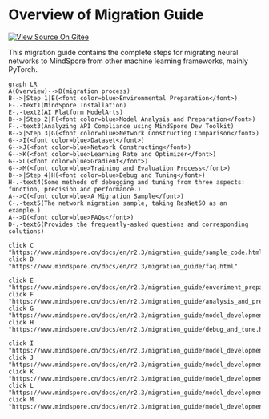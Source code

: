 # Overview of Migration Guide

[![View Source On Gitee](https://mindspore-website.obs.cn-north-4.myhuaweicloud.com/website-images/r2.3/resource/_static/logo_source_en.svg)](https://gitee.com/mindspore/docs/blob/r2.3/docs/mindspore/source_en/migration_guide/overview.md)

This migration guide contains the complete steps for migrating neural networks to MindSpore from other machine learning frameworks, mainly PyTorch.

```{mermaid}
graph LR
A(Overview)-->B(migration process)
B-->|Step 1|E(<font color=blue>Environmental Preparation</font>)
E-.-text1(MindSpore Installation)
E-.-text2(AI Platform ModelArts)
B-->|Step 2|F(<font color=blue>Model Analysis and Preparation</font>)
F-.-text3(Analyzing API Compliance using MindSpore Dev Toolkit)
B-->|Step 3|G(<font color=blue>Network Constructing Comparison</font>)
G-->I(<font color=blue>Dataset</font>)
G-->J(<font color=blue>Network Constructing</font>)
G-->K(<font color=blue>Learning Rate and Optimizer</font>)
G-->L(<font color=blue>Gradient</font>)
G-->M(<font color=blue>Training and Evaluation Process</font>)
B-->|Step 4|H(<font color=blue>Debug and Tuning</font>)
H-.-text4(Some methods of debugging and tuning from three aspects: function, precision and performance.)
A-->C(<font color=blue>A Migration Sample</font>)
C-.-text5(The network migration sample, taking ResNet50 as an example.)
A-->D(<font color=blue>FAQs</font>)
D-.-text6(Provides the frequently-asked questions and corresponding solutions)

click C "https://www.mindspore.cn/docs/en/r2.3/migration_guide/sample_code.html"
click D "https://www.mindspore.cn/docs/en/r2.3/migration_guide/faq.html"

click E "https://www.mindspore.cn/docs/en/r2.3/migration_guide/enveriment_preparation.html"
click F "https://www.mindspore.cn/docs/en/r2.3/migration_guide/analysis_and_preparation.html"
click G "https://www.mindspore.cn/docs/en/r2.3/migration_guide/model_development/model_development.html"
click H "https://www.mindspore.cn/docs/en/r2.3/migration_guide/debug_and_tune.html"

click I "https://www.mindspore.cn/docs/en/r2.3/migration_guide/model_development/dataset.html"
click J "https://www.mindspore.cn/docs/en/r2.3/migration_guide/model_development/model_and_cell.html"
click K "https://www.mindspore.cn/docs/en/r2.3/migration_guide/model_development/learning_rate_and_optimizer.html"
click L "https://www.mindspore.cn/docs/en/r2.3/migration_guide/model_development/gradient.html"
click M "https://www.mindspore.cn/docs/en/r2.3/migration_guide/model_development/training_and_evaluation.html"
```
